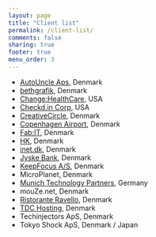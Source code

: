```yaml
---
layout: page
title: "Client list"
permalink: /client-list/
comments: false
sharing: true
footer: true
menu_order: 3
---
```


* [AutoUncle Aps](http://autouncle.dk), Denmark
* [bethgrafik](http://bethgrafik.dk), Denmark
* [Change:HealthCare](http://www.changehealthcare.com), USA
* [Checkd.in Corp](http://checkd.in), USA
* [CreativeCircle](http://creativecircle.dk), Denmark
* [Copenhagen Airport](http://cph.dk), Denmark
* [Fab:IT](http://fabit.dk), Denmark
* [HK](http://hk.dk), Denmark
* [inet.dk](http://inet.dk), Denmark
* [Jyske Bank](http://jyskebank.dk), Denmark
* [KeepFocus A/S](http://keepfocus.dk), Denmark
* MicroPlanet, Denmark
* [Munich Technology Partners](http://mtpartners.de), Germany
* mouZe.net, Denmark
* [Ristorante Ravello](http://ristoranteravello.dk/site/), Denmark
* [TDC Hosting](http://www.tdchosting.dk), Denmark
* Techinjectors ApS, Denmark
* Tokyo Shock ApS, Denmark / Japan
